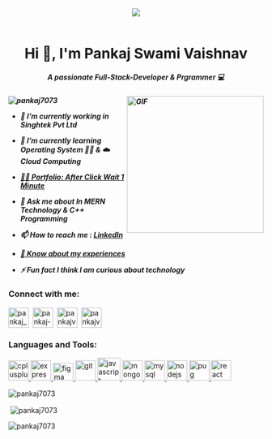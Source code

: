 <header>
  <img src= "https://www.pramukhdigital.com/wp-content/uploads/2018/07/New-PNC-Animated-Banners.gif"/>
</header>
<h1 align="center">Hi 👋, I'm Pankaj Swami Vaishnav</h1>
<h5 align="center">
        A passionate Full-Stack-Developer & Prgrammer 💻 
  <h5/>
  <img align="right" height="270px" alt="GIF" src="https://media.giphy.com/media/CVtNe84hhYF9u/giphy.gif" />


  <p align="left">
    <img
      src="https://komarev.com/ghpvc/?username=pankajswamivaishnav&label=Profile%20views&color=0e75b6&style=flat"
      alt="pankaj7073"
    />
  </p>

  - 🔭 I’m currently working in **Singhtek Pvt Ltd**
  - 🌱 I’m currently learning **Operating System 🧑‍💻 & ☁️ Cloud Computing**
  - [👨‍💻 Portfolio: After Click Wait 1 Minute](https://pankaj-swami-vaishnav.onrender.com/)
  - 💬 Ask me about **In MERN Technology & C++ Programming**
  - 📫 How to reach me : [LinkedIn](https://www.linkedin.com/in/pankaj-swami-vaishnav)
  
  - [📄 Know about my experiences](https://drive.google.com/file/d/18rX-6KhWniT7d2x3-UXQrfFLfcOj-ljh/view?usp=sharing)

  - ⚡ Fun fact **I think I am curious about technology**

  <h3 align="left">Connect with me:</h3>
  <p align="left">
    <a href="https://twitter.com/pankaj_schemer" target="blank"
      ><img
        align="center"
        src="https://cdn.iconscout.com/icon/free/png-512/free-twitter-33-72545.png?f=avif&w=256"
        alt="pankaj_schemer"
        height="40"
        width="40"
        margin="20"
    /></a>&nbsp;
    <a href="https://linkedin.com/in/pankaj-swami-vaishnav" target="blank"
      ><img
        align="center"
        src="https://cdn.iconscout.com/icon/premium/png-512-thumb/linkedin-2752135-2284952.png?f=avif&w=256"
        alt="pankaj-swami-vaishnav"
        height="40"
        width="40"
    /></a>&nbsp;
    <a href="https://instagram.com/pankajvaishnav128" target="blank"
      ><img
        align="center"
        src="https://cdn.iconscout.com/icon/free/png-512/free-instagram-1868978-1583142.png?f=avif&w=256"
        alt="pankajvaishnav128"
        height="40"
        width="40"
    /></a>&nbsp;
    <a href="https://www.leetcode.com/pankajvaishnav128" target="blank"
      ><img
        align="center"
        src="https://cdn.iconscout.com/icon/free/png-512/free-leetcode-3521542-2944960.png?f=avif&w=256"
        alt="pankajvaishnav128"
        height="40"
        width="40"
    /></a>&nbsp;
  </p>

  <h3 align="left">Languages and Tools:</h3>
  <p align="left">
    <a href="https://www.w3schools.com/cpp/" target="_blank" rel="noreferrer">
      <img
        src="https://www.costasoft.eu/img/icons/c++.svg"
        alt="cplusplus"
        width="40"
        height="40"
      />
    </a>
    <a href="https://expressjs.com" target="_blank" rel="noreferrer">
      <img
        src="https://img.icons8.com/?size=1x&id=2ZOaTclOqD4q&format=png"
        alt="express"
        width="40"
        height="40"
      />
    </a>
    <a href="https://www.figma.com/" target="_blank" rel="noreferrer">
      <img
        src="https://www.vectorlogo.zone/logos/figma/figma-icon.svg"
        alt="figma"
        width="40"
        height="35"
      />
    </a>
    <a href="https://git-scm.com/" target="_blank" rel="noreferrer">
      <img
        src="https://www.vectorlogo.zone/logos/git-scm/git-scm-icon.svg"
        alt="git"
        width="40"
        height="40"
      />
    </a>
    <a
      href="https://img.icons8.com/?size=1x&id=Nkym0Ujb8VGI&format=png"
      target="_blank"
      rel="noreferrer"
    >
      <img
        src="https://img.icons8.com/?size=1x&id=Nkym0Ujb8VGI&format=png"
        alt="javascript"
        width="45"
        height="45"
      />
    </a>
    <a href="https://www.mongodb.com/" target="_blank" rel="noreferrer">
      <img
        src="https://img.icons8.com/?size=512&id=8rKdRqZFLurS&format=png"
        alt="mongodb"
        width="40"
        height="40"
      />
    </a>
    <a href="https://www.mysql.com/" target="_blank" rel="noreferrer">
      <img
        src="https://img.icons8.com/?size=512&id=UFXRpPFebwa2&format=png"
        alt="mysql"
        width="40"
        height="40"
      />
    </a>
    <a href="https://nodejs.org" target="_blank" rel="noreferrer">
      <img
        src="https://img.icons8.com/?size=512&id=hsPbhkOH4FMe&format=png"
        alt="nodejs"
        width="40"
        height="40"
      />
    </a>
    <a href="https://pugjs.org" target="_blank" rel="noreferrer">
      <img
        src="https://cdn.worldvectorlogo.com/logos/pug.svg"
        alt="pug"
        width="40"
        height="40"
      />
    </a>
    <a href="https://reactjs.org/" target="_blank" rel="noreferrer">
      <img
        src="https://img.icons8.com/?size=512&id=wPohyHO_qO1a&format=png"
        alt="react"
        width="40"
        height="40"
      />
    </a>
  </p>

<div display= "flex" 
  justify-content="space-between">
  <p>
    <img
      align="center"
      src="https://github-readme-stats.vercel.app/api/top-langs?username=pankajswamivaishnav&show_icons=true&locale=en&layout=compact"
      alt="pankaj7073"
    />
  </p>

  <p>
    &nbsp;<img
      align="center"
      float="left"
      src="https://github-readme-stats.vercel.app/api?username=pankajswamivaishnav&show_icons=true&locale=en"
      alt="pankaj7073"
    />
  </p>
<div/>
  <p>
    <img
      align="center"
      src="https://github-readme-streak-stats.herokuapp.com/?user=pankajswamivaishnav&"
      alt="pankaj7073"
    />
  </p>



  
